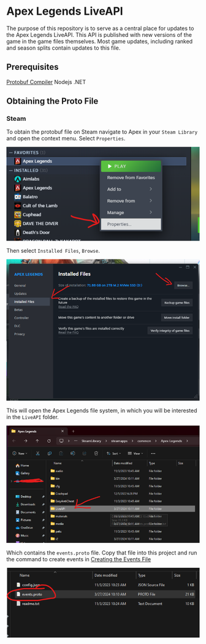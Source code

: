 # Apex Legends LiveAPI

The purpose of this repository is to serve as a central place for updates to the Apex Legends LiveAPI. This API is published with new versions of the game in the game files themselves. Most game updates, including ranked and season splits contain updates to this file.

## Prerequisites

[Protobuf Compiler](https://protobuf.dev/installation/)
Nodejs
.NET

## Obtaining the Proto File

### Steam

To obtain the protobuf file on Steam navigate to Apex in your `Steam Library` and open the context menu. Select `Properties`. 

![Screenshot of Steam Library Properties](docs/assets/steam_1.png)

Then select `Installed Files`, `Browse`.

![Screenshot of Steam Library Installed Files screen](docs/assets/steam_2.png)

This will open the Apex Legends file system, in which you will be interested in the `LiveAPI` folder.

![Image of Apex Legends File System](docs/assets/file_system_1.png)

Which contains the `events.proto` file. Copy that file into this project and run the command to create events in [Creating the Events File](#creating-the-events-file)

![Image of Protobuf file](docs/assets/file_system_2.png)